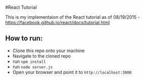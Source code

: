 #React Tutorial

This is my implementaion of the React tutorial as of 08/19/2015 - https://facebook.github.io/react/docs/tutorial.html

## How to run:

- Clone this repo onto your machine
- Navigate to the cloned repo
- run `npm install`
- run `node server.js`
- Open your browser and point it to `http://localhost:3000`
